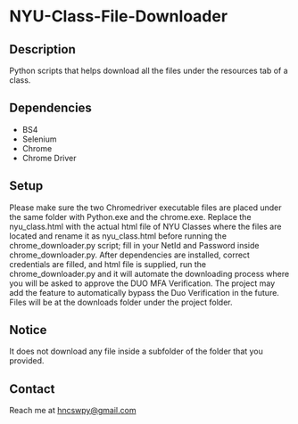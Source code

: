 # NYU-Class-File-Downloader

## Description
Python scripts that helps download all the files under the resources tab of a class.

## Dependencies
 - BS4
 - Selenium
 - Chrome
 - Chrome Driver
 
## Setup
Please make sure the two Chromedriver executable files are placed under the same folder with Python.exe and the chrome.exe. Replace the nyu_class.html with the actual html file of NYU Classes where the files are located and rename it as nyu_class.html before running the chrome_downloader.py script; fill in your NetId and Password inside chrome_downloader.py. After dependencies are installed, correct credentials are filled, and html file is supplied, run the chrome_downloader.py and it will automate the downloading process where you will be asked to approve the DUO MFA Verification. The project may add the feature to automatically bypass the Duo Verification in the future. Files will be at the downloads folder under the project folder.

## Notice
It does not download any file inside a subfolder of the folder that you provided.

## Contact
Reach me at [hncswpy@gmail.com](mailto:hncswpy@gmail.com)

